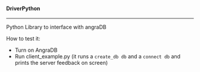 #### DriverPython

-----

Python Library to interface with angraDB

How to test it:

- Turn on AngraDB
- Run client_example.py (it runs a `create_db db` and a `connect db` and prints the server feedback on screen)
